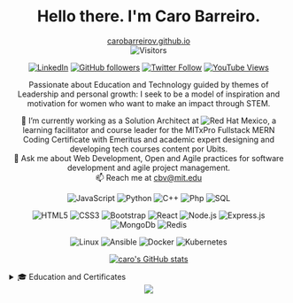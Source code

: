 <div align="center">
  
# Hello there. I'm Caro Barreiro.
[carobarreirov.github.io](https://carobarreirov.github.io/) 
<br>
![Visitors](https://api.visitorbadge.io/api/visitors?path=carobarreirov&label=Visitors&labelColor=%23faf4f8&countColor=%23bf656a)
<br>

[![LinkedIn](https://img.shields.io/badge/LinkedIn-0077B5/connections/carobarreirov?social&logo=linkedin&color=FFFFFF&logoColor=BF656A)](https://www.linkedin.com/in/carobarreirov/)
[![GitHub followers](https://img.shields.io/github/followers/carobarreirov?label=GitHub&logoColor=BF656A&color=FAF4F8&style=social)](https://github.com/carobarreirov)
[![Twitter Follow](https://img.shields.io/twitter/follow/carobarreirov?logoColor=BF656A&style=social)](https://twitter.com/carobarreirov)
[![YouTube Views](https://img.shields.io/youtube/channel/views/UCi9A7tCwNelhMpZJoI4XM6g?style=social&color=FFFFFF&logoColor=BF656A)](https://www.youtube.com/channel/UCi9A7tCwNelhMpZJoI4XM6g)


Passionate about Education and Technology guided by themes of Leadership and personal growth: I seek to be a model of inspiration and motivation for women who want to make an impact through STEM.
  
🔭 I’m currently working as a Solution Architect at ![Red Hat](https://img.shields.io/badge/Red%20Hat-EE0000?style=flat-square&logo=redhat&logoColor=black&color=white)
Mexico, a learning facilitator and course leader for the MITxPro Fullstack MERN Coding Certificate with Emeritus and academic expert designing and developing tech courses content por Ubits.  </br>
💬 Ask me about Web Development, Open and Agile practices for software development and agile project management. </br>
📫 Reach me at cbv@mit.edu

![JavaScript](https://img.shields.io/badge/-JavaScript-000?&logo=JavaScript&logoColor=FAF4F8&color=BF656A)
![Python](https://img.shields.io/badge/-Python-000?&logo=Python&logoColor=FAF4F8&color=BF656A)
![C++](https://img.shields.io/badge/-C++-000?&logo=c%2b%2b&logoColor=FAF4F8&color=BF656A)
![Php](https://img.shields.io/badge/-php-000?&logo=php&logoColor=FAF4F8&color=BF656A)
![SQL](https://img.shields.io/badge/-SQL-000?&logo=MySQL&logoColor=FAF4F8&color=BF656A)

![HTML5](https://img.shields.io/badge/-html5-000?&logo=html5&logoColor=DB979F)
![CSS3](https://img.shields.io/badge/-css3-000?&logo=css3&logoColor=DB979F) 
![Bootstrap](https://img.shields.io/badge/-Bootstrap-000?&logo=Bootstrap&logoColor=DB979F)
![React](https://img.shields.io/badge/-React-000?&logo=React&logoColor=DB979F)
![Node.js](https://img.shields.io/badge/-Node.js-000?&logo=node.js&logoColor=DB979F)
![Express.js](https://img.shields.io/badge/-Express.js-000?&logo=Express&logoColor=DB979F)
![MongoDb](https://img.shields.io/badge/-Mongodb-000?&logo=Mongodb&logoColor=DB979F)
![Redis](https://img.shields.io/badge/-Redis-000?&logo=Redis&logoColor=DB979F)
  
![Linux](https://img.shields.io/badge/-Linux-000?&logo=Linux&logoColor=DB979F)
![Ansible](https://img.shields.io/badge/-Ansible-000?&logo=Ansible&logoColor=DB979F)
![Docker](https://img.shields.io/badge/-Docker-000?&logo=Docker&logoColor=DB979F)
![Kubernetes](https://img.shields.io/badge/-Kubernetes-000?&logo=Kubernetes&logoColor=DB979F)

[![caro's GitHub stats](https://github-readme-stats.vercel.app/api?username=carobarreirov&hide=stars&count_private=true&show_icons=true&include_all_commits=true&theme=graywhite&title_color=DB979F&icon_color=CF6168)](https://github.com/carobarreirov/github-readme-stats)

</div>

<details>
<summary> 🎓 Education and Certificates </summary>
 Cloud and DevOps MIT certificate
 Leading Digital Transformation MIT certificate
 Project Management Specialist
 NSLS member
 Digital Animation Engineer
</details>

<div align="center"> <img src="https://capsule-render.vercel.app/api?type=waving&color=gradient&height=80&section=footer&customColorList=0,0,5,29" /> </div>
